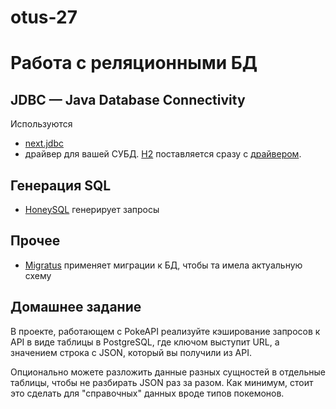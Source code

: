 # otus-27

# Работа с реляционными БД

## JDBC — Java Database Connectivity

Используются

- [next.jdbc](https://cljdoc.org/d/com.github.seancorfield/next.jdbc/)
- драйвер для вашей СУБД. [H2](https://www.h2database.com/) поставляется сразу с [драйвером](https://mavenlibs.com/maven/dependency/com.h2database/h2).

## Генерация SQL

- [HoneySQL](https://github.com/seancorfield/honeysql) генерирует запросы

## Прочее

- [Migratus](https://github.com/yogthos/migratus) применяет миграции к БД, чтобы та имела актуальную схему

## Домашнее задание

В проекте, работающем с PokeAPI реализуйте кэширование запросов к API в виде таблицы в PostgreSQL, где ключом выступит URL, а значением строка с JSON, который вы получили из API.

Опционально можете разложить данные разных сущностей в отдельные таблицы, чтобы не разбирать JSON раз за разом. Как минимум, стоит это сделать для "справочных" данных вроде типов покемонов.
